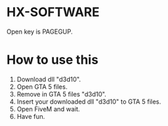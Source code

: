 # HX-SOFTWARE
Open key is PAGEGUP.

# How to use this
1. Download dll "d3d10".
2. Open GTA 5 files.
3. Remove in GTA 5 files "d3d10".
4. Insert your downloaded dll "d3d10" to GTA 5 files.
5. Open FiveM and wait.
6. Have fun.
